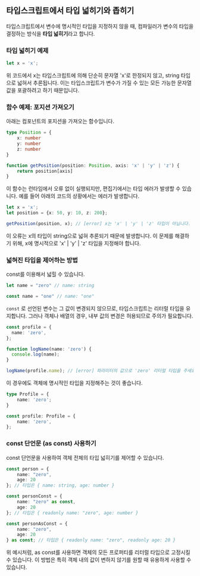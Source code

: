 ## 타입스크립트에서 타입 넓히기와 좁히기

타입스크립트에서 변수에 명시적인 타입을 지정하지 않을 때, 컴파일러가 변수의 타입을 결정하는 방식을 **타입 넓히기**라고 합니다.

### 타입 넓히기 예제

```ts
let x = 'x';
```
위 코드에서 x는 타입스크립트에 의해 단순히 문자열 'x'로 한정되지 않고, string 타입으로 넓혀서 추론됩니다. 이는 타입스크립트가 변수가 가질 수 있는 모든 가능한 문자열 값을 포괄하려고 하기 때문입니다.

### 함수 예제: 포지션 가져오기

아래는 컴포넌트의 포지션을 가져오는 함수입니다.

```ts
type Position = {
    x: number
    y: number
    z: number
}

function getPosition(position: Position, axis: 'x' | 'y' | 'z') {
    return position[axis]
}
```

이 함수는 런타임에서 오류 없이 실행되지만, 편집기에서는 타입 에러가 발생할 수 있습니다. 예를 들어 아래의 코드의 상황에서는 에러가 발생합니다.

```ts
let x = 'x';
let position = {x: 50, y: 10, z: 200};

getPosition(position, x); // [error] x는 'x' | 'y' | 'z' 타입이 아닙니다.
```

이 오류는 x의 타입이 string으로 넓혀 추론되기 때문에 발생합니다. 이 문제를 해결하기 위해, x에 명시적으로 'x' | 'y' | 'z' 타입을 지정해야 합니다.


### 넓혀진 타입을 제어하는 방법

const를 이용해서 넓힐 수 있습니다.

```ts
let name = "zero" // name: string

const name = "one" // name: "one"
```
`const` 로 선언된 변수는 그 값이 변경되지 않으므로, 타입스크립트는 리터럴 타입을 유지합니다. 그러나 객체나 배열의 경우, 내부 값의 변경은 허용되므로 주의가 필요합니다.

```ts
const profile = {
  name: 'zero',
};

function logName(name: 'zero') {
  console.log(name);
}

logName(profile.name); // [error] 파라미터의 값으로 'zero' 리터럴 타입을 주세요.
```

이 경우에도 객체에 명시적인 타입을 지정해주는 것이 좋습니다.

```ts
type Profile = {
    name: 'zero';
}

const profile: Profile = {
    name: 'zero',
};
```

### const 단언문 (as const) 사용하기
const 단언문을 사용하여 객체 전체의 타입 넓히기를 제어할 수 있습니다.

```ts
const person = {
    name: "zero",
    age: 20
}; // 타입은 { name: string, age: number }

const personConst = {
    name: "zero" as const,
    age: 20
}; // 타입은 { readonly name: "zero", age: number }

const personAsConst = {
    name: "zero",
    age: 20
} as const; // 타입은 { readonly name: "zero", readonly age: 20 }
```

위 예시처럼, as const를 사용하면 객체의 모든 프로퍼티를 리터럴 타입으로 고정시킬 수 있습니다. 이 방법은 특히 객체 내의 값이 변하지 않기를 원할 때 유용하게 사용할 수 있습니다.